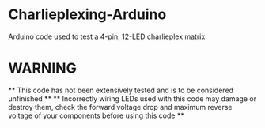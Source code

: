 # Charlieplexing-Arduino
Arduino code used to test a 4-pin, 12-LED charlieplex matrix
# WARNING
** This code has not been extensively tested and is to be considered unfinished **
** Incorrectly wiring LEDs used with this code may damage or destroy them, check the forward voltage drop and maximum reverse voltage of your components before using this code **
